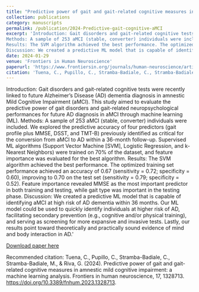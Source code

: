 ```yaml
---
title: "Predictive power of gait and gait-related cognitive measures in amnestic mild cognitive impairment: a machine learning analysis"
collection: publications
category: manuscripts
permalink: /publication/2024-Predictive-gait-cognitive-aMCI
excerpt: 'Introduction: Gait disorders and gait-related cognitive tests were recently linked to future Alzheimer’s Disease (AD) dementia diagnosis in amnestic Mild Cognitive Impairment (aMCI). This study aimed to evaluate the predictive power of gait disorders and gait-related neuropsychological performances for future AD diagnosis in aMCI through machine learning (ML).
Methods: A sample of 253 aMCI (stable, converter) individuals were included. We explored the predictive accuracy of four predictors (gait profile plus MMSE, DSST, and TMT-B) previously identified as critical for the conversion from aMCI to AD within a 36-month follow-up. Supervised ML algorithms (Support Vector Machine [SVM], Logistic Regression, and k-Nearest Neighbors) were trained on 70% of the dataset, and feature importance was evaluated for the best algorithm.
Results: The SVM algorithm achieved the best performance. The optimized training set performance achieved an accuracy of 0.67 (sensitivity = 0.72; specificity = 0.60), improving to 0.70 on the test set (sensitivity = 0.79; specificity = 0.52). Feature importance revealed MMSE as the most important predictor in both training and testing, while gait type was important in the testing phase.
Discussion: We created a predictive ML model that is capable of identifying aMCI at high risk of AD dementia within 36 months. Our ML model could be used to quickly identify individuals at higher risk of AD, facilitating secondary prevention (e.g., cognitive and/or physical training), and serving as screening for more expansive and invasive tests. Lastly, our results point toward theoretically and practically sound evidence of mind and body interaction in AD.'
date: 2024-01-29
venue: 'Frontiers in Human Neuroscience'
paperurl: 'https://www.frontiersin.org/journals/human-neuroscience/articles/10.3389/fnhum.2023.1328713/full'
citation: 'Tuena, C., Pupillo, C., Stramba-Badiale, C., Stramba-Badiale, M., & Riva, G. (2024). Predictive power of gait and gait-related cognitive measures in amnestic mild cognitive impairment: a machine learning analysis. Frontiers in human neuroscience, 17, 1328713. https://doi.org/10.3389/fnhum.2023.1328713'
---
```

Introduction: Gait disorders and gait-related cognitive tests were recently linked to future Alzheimer’s Disease (AD) dementia diagnosis in amnestic Mild Cognitive Impairment (aMCI). This study aimed to evaluate the predictive power of gait disorders and gait-related neuropsychological performances for future AD diagnosis in aMCI through machine learning (ML).
Methods: A sample of 253 aMCI (stable, converter) individuals were included. We explored the predictive accuracy of four predictors (gait profile plus MMSE, DSST, and TMT-B) previously identified as critical for the conversion from aMCI to AD within a 36-month follow-up. Supervised ML algorithms (Support Vector Machine [SVM], Logistic Regression, and k-Nearest Neighbors) were trained on 70% of the dataset, and feature importance was evaluated for the best algorithm.
Results: The SVM algorithm achieved the best performance. The optimized training set performance achieved an accuracy of 0.67 (sensitivity = 0.72; specificity = 0.60), improving to 0.70 on the test set (sensitivity = 0.79; specificity = 0.52). Feature importance revealed MMSE as the most important predictor in both training and testing, while gait type was important in the testing phase.
Discussion: We created a predictive ML model that is capable of identifying aMCI at high risk of AD dementia within 36 months. Our ML model could be used to quickly identify individuals at higher risk of AD, facilitating secondary prevention (e.g., cognitive and/or physical training), and serving as screening for more expansive and invasive tests. Lastly, our results point toward theoretically and practically sound evidence of mind and body interaction in AD.'

[Download paper here](https://www.frontiersin.org/journals/human-neuroscience/articles/10.3389/fnhum.2023.1328713/full)

Recommended citation: Tuena, C., Pupillo, C., Stramba-Badiale, C., Stramba-Badiale, M., & Riva, G. (2024). Predictive power of gait and gait-related cognitive measures in amnestic mild cognitive impairment: a machine learning analysis. Frontiers in human neuroscience, 17, 1328713. https://doi.org/10.3389/fnhum.2023.1328713.
